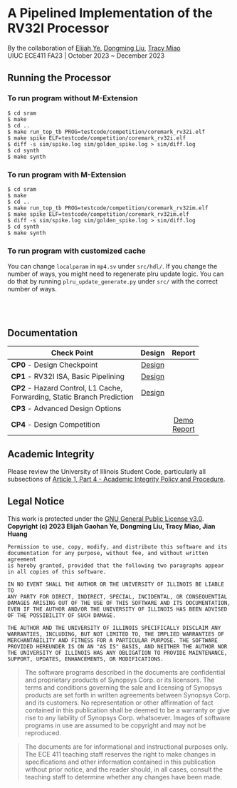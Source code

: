 # A Pipelined Implementation of the RV32I Processor
By the collaboration of [Elijah Ye](https://elijah-ye.github.io), [Dongming Liu](https://github.com/MeanPaper), [Tracy Miao](https://github.com/tracymiao111) <br>
UIUC ECE411 FA23 | October 2023 ~ December 2023



## Running the Processor

### To run program without M-Extension

```
$ cd sram 
$ make
$ cd ..
$ make run_top_tb PROG=testcode/competition/coremark_rv32i.elf
$ make spike ELF=testcode/competition/coremark_rv32i.elf
$ diff -s sim/spike.log sim/golden_spike.log > sim/diff.log
$ cd synth
$ make synth
```
### To run program with M-Extension
```
$ cd sram 
$ make
$ cd ..
$ make run_top_tb PROG=testcode/competition/coremark_rv32im.elf
$ make spike ELF=testcode/competition/coremark_rv32im.elf
$ diff -s sim/spike.log sim/golden_spike.log > sim/diff.log
$ cd synth
$ make synth
```
### To run program with customized cache
You can change `localparam` in `mp4.sv` under `src/hdl/`. If you change the number of ways, you might need to regenerate plru update logic. You can do that by running `plru_update_generate.py` under `src/` with the correct number of ways.

<br>
<br>


## Documentation

| Check Point | Design | Report |
| - | :-: | :-: |
| **CP0** - Design Checkpoint | [Design](docs/pics/ECE411MP4CP0Design.png) ||
| **CP1** - RV32I ISA, Basic Pipelining | [Design](docs/pics/ECE411MP4CP1Design.png) |  |
| **CP2** - Hazard Control, L1 Cache, <br> Forwarding, Static Branch Prediction | [Design](docs/pics/ECE411MP4CP2Design.png) | |
| **CP3** - Advanced Design Options | | |
| **CP4** - Design Competition | | [Demo](docs/ECE411_Final_Presentation.pptx) <br> [Report](docs/ECE411_MP4_Report.pdf) |


## Academic Integrity

Please review the University of Illinois Student Code,
particularly all subsections of [Article 1, Part 4 - Academic Integrity Policy and Procedure](https://studentcode.illinois.edu/article1/part4/1-401).



## Legal Notice

This work is protected under the [GNU General Public License v3.0](https://www.gnu.org/licenses/gpl-3.0.en.html). <br>
**Copyright (c) 2023 Elijah Gaohan Ye, Dongming Liu, Tracy Miao, Jian Huang**

    Permission to use, copy, modify, and distribute this software and its
    documentation for any purpose, without fee, and without written agreement
    is hereby granted, provided that the following two paragraphs appear
    in all copies of this software.

    IN NO EVENT SHALL THE AUTHOR OR THE UNIVERSITY OF ILLINOIS BE LIABLE TO
    ANY PARTY FOR DIRECT, INDIRECT, SPECIAL, INCIDENTAL, OR CONSEQUENTIAL
    DAMAGES ARISING OUT OF THE USE OF THIS SOFTWARE AND ITS DOCUMENTATION,
    EVEN IF THE AUTHOR AND/OR THE UNIVERSITY OF ILLINOIS HAS BEEN ADVISED
    OF THE POSSIBILITY OF SUCH DAMAGE.

    THE AUTHOR AND THE UNIVERSITY OF ILLINOIS SPECIFICALLY DISCLAIM ANY
    WARRANTIES, INCLUDING, BUT NOT LIMITED TO, THE IMPLIED WARRANTIES OF
    MERCHANTABILITY AND FITNESS FOR A PARTICULAR PURPOSE. THE SOFTWARE
    PROVIDED HEREUNDER IS ON AN "AS IS" BASIS, AND NEITHER THE AUTHOR NOR
    THE UNIVERSITY OF ILLINOIS HAS ANY OBLIGATION TO PROVIDE MAINTENANCE,
    SUPPORT, UPDATES, ENHANCEMENTS, OR MODIFICATIONS.

> The software programs described in the documents are confidential and proprietary
> products of Synopsys Corp. or its licensors. The terms and conditions governing
> the sale and licensing of Synopsys products are set forth in written agreements
> between Synopsys Corp. and its customers. No representation or other affirmation
> of fact contained in this publication shall be deemed to be a warranty or give rise
> to any liability of Synopsys Corp. whatsoever. Images of software programs in use
> are assumed to be copyright and may not be reproduced.

> The documents are for informational and instructional purposes only. The ECE 411 teaching
> staff reserves the right to make changes in specifications and other information contained
> in this publication without prior notice, and the reader should, in all cases, consult
> the teaching staff to determine whether any changes have been made.